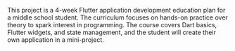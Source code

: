 This project is a 4-week Flutter application development education plan for a middle school student. The curriculum focuses on hands-on practice over theory to spark interest in programming. The course covers Dart basics, Flutter widgets, and state management, and the student will create their own application in a mini-project.